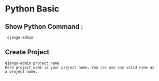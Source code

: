 # Python Basic 

## Show Python Command :
```
 django-admin
```

## Create Project
```
django-admin project_name
here project_name is your project name. You can use any valid name as a project name.
---

